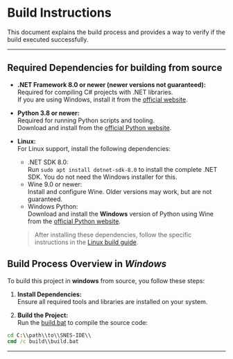 # Build Instructions

This document explains the build process and provides a way to verify if the build executed successfully.

---

## Required Dependencies for building from source

- **.NET Framework 8.0 or newer (newer versions not guaranteed):**  
  Required for compiling C# projects with .NET libraries.  
  If you are using Windows, install it from the [official website](<!-- TO IMPLEMENT -->).

- **Python 3.8 or newer:**  
  Required for running Python scripts and tooling.  
  Download and install from the [official Python website](https://www.python.org/downloads/).

- **Linux:**  
  For Linux support, install the following dependencies:
  - .NET SDK 8.0:  
    Run `sudo apt install dotnet-sdk-8.0` to install the complete .NET SDK. You do not need the Windows installer for this.
  - Wine 9.0 or newer:  
    Install and configure Wine. Older versions may work, but are not guaranteed.
  - Windows Python:  
    Download and install the **Windows** version of Python using Wine from the [official Python website](https://www.python.org/downloads/).

  > After installing these dependencies, follow the specific instructions in the [Linux build guide](../linux/README.md).

## Build Process Overview in _Windows_

To build this project in **windows** from source, you follow these steps:

1. **Install Dependencies:**  
  Ensure all required tools and libraries are installed on your system.

2. **Build the Project:**  
  Run the [build.bat](./build.bat) to compile the source code:
  
  ```bat
  cd C:\\path\\to\\SNES-IDE\\
  cmd /c build\\build.bat
  ```

---
